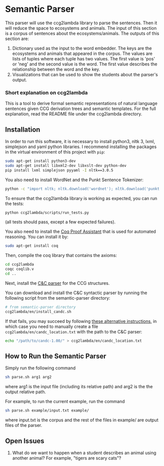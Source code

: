 # Semantic Parser

This parser will use the ccg2lambda library to parse the sentences. Then it will reduce the space to ecosystems and animals.
The input of this section is a corpus of sentences about the ecosystems/animals.
The outputs of this section are:
  1. Dictionary used as the input to the word embedder. The keys are the ecosystems and animals that appeared in the corpus. The values are lists of tuples where each tuple has two values. The first value is 'pos' or 'neg' and the second value is the word. The first value describes the relationship between the word and the key.
  2. Visualizations that can be used to show the students about the parser's output.

### Short explanation on ccg2lambda

This is a tool to derive formal semantic representations of
natural language sentences given CCG derivation trees and semantic templates.
For the full explanation, read the README file under the ccg2lambda directory.

## Installation

In order to run this software, it is necessary to install python3,
nltk 3, lxml, simplejson and yaml python libraries. I recommend installing the packages in the virtual environment of this project with `pip`:

```bash
sudo apt-get install python3-dev
sudo apt-get install libxml2-dev libxslt-dev python-dev
pip install lxml simplejson pyyaml -I nltk==3.0.5
```

You also need to install WordNet and the Punkt Sentence Tokenizer:

```bash
python -c "import nltk; nltk.download('wordnet'); nltk.download('punkt')"
```

To ensure that the ccg2lambda library is working as expected, you can run the tests:

```bash
python ccg2lambda/scripts/run_tests.py
```
(all tests should pass, except a few expected failures).

You also need to install the [Coq Proof Assistant](https://coq.inria.fr/) that is used for automated reasoning. You can install it by:

```bash
sudo apt-get install coq
```

Then, compile the coq library that contains the axioms:

```bash
cd ccg2lambda
coqc coqlib.v
cd ..
```

Next, install the [C&C parser](http://www.cl.cam.ac.uk/~sc609/candc-1.00.html) for the CCG structures.

You can download and install the C&C syntactic parser by running the following script
from the semantic-parser directory:

```bash
# from semantic-parser directory
ccg2lambda/en/install_candc.sh
```

If that fails, you may succeed by following [these alternative instructions](https://github.com/valeriobasile/learningbyreading#installation-of-the-cc-tools-and-boxer), in which case you need to manually create a file `ccg2lambda/en/candc_location.txt` with the path to the C&C parser:

```bash
echo "/path/to/candc-1.00/" > ccg2lambda/en/candc_location.txt
```

## How to Run the Semantic Parser

Simply run the following command
```bash
sh parse.sh arg1 arg2
```
where arg1 is the input file (including its relative path) and arg2 is the the output relative path.

For example, to run the current example, run the command
```bash
sh parse.sh example/input.txt example/
```
where input.txt is the corpus and the rest of the files in example/ are output files of the parser.

## Open Issues
1. What do we want to happen when a student describes an animal using another animal? For example, "tigers are scary cats"?
